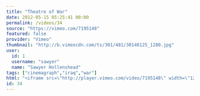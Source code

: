```yaml
---
title: "Theatre of War"
date: 2012-05-15 05:25:41 00:00
permalink: /videos/34
source: "https://vimeo.com/7195148"
featured: false
provider: "Vimeo"
thumbnail: "http://b.vimeocdn.com/ts/301/481/30148125_1280.jpg"
user:
  id: 1
  username: "sawyer"
  name: "Sawyer Hollenshead"
tags: ["cinemagraph","iraq","war"]
html: "<iframe src=\"http://player.vimeo.com/video/7195148\" width=\"1280\" height=\"720\" frameborder=\"0\" webkitAllowFullScreen mozallowfullscreen allowFullScreen></iframe>"
id: 34
---
```


